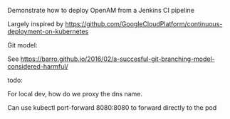 
Demonstrate how to deploy OpenAM from a Jenkins CI pipeline 

Largely inspired by https://github.com/GoogleCloudPlatform/continuous-deployment-on-kubernetes 


Git model:

See https://barro.github.io/2016/02/a-succesful-git-branching-model-considered-harmful/ 


todo:

For local dev, how do we proxy the dns name.  

Can use kubectl port-forward 8080:8080 to forward directly to the pod 

